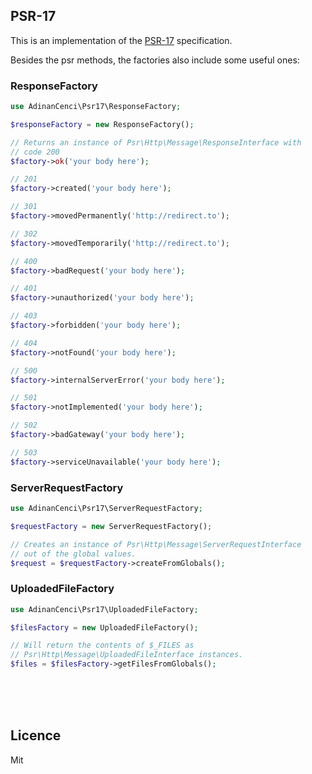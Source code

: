 ## PSR-17

This is an implementation of the [PSR-17](https://www.php-fig.org/psr/psr-17/) specification.

Besides the psr methods, the factories also include some useful ones:

### ResponseFactory

```php
use AdinanCenci\Psr17\ResponseFactory;

$responseFactory = new ResponseFactory();

// Returns an instance of Psr\Http\Message\ResponseInterface with
// code 200
$factory->ok('your body here');

// 201
$factory->created('your body here');

// 301
$factory->movedPermanently('http://redirect.to');

// 302
$factory->movedTemporarily('http://redirect.to');

// 400
$factory->badRequest('your body here');

// 401
$factory->unauthorized('your body here');

// 403
$factory->forbidden('your body here');

// 404
$factory->notFound('your body here');

// 500
$factory->internalServerError('your body here');

// 501
$factory->notImplemented('your body here');

// 502
$factory->badGateway('your body here');

// 503
$factory->serviceUnavailable('your body here');
```

### ServerRequestFactory

```php
use AdinanCenci\Psr17\ServerRequestFactory;

$requestFactory = new ServerRequestFactory();

// Creates an instance of Psr\Http\Message\ServerRequestInterface
// out of the global values.
$request = $requestFactory->createFromGlobals();
```

### UploadedFileFactory

```php
use AdinanCenci\Psr17\UploadedFileFactory;

$filesFactory = new UploadedFileFactory();

// Will return the contents of $_FILES as 
// Psr\Http\Message\UploadedFileInterface instances.
$files = $filesFactory->getFilesFromGlobals();
```

<br><br><br>

## Licence

Mit
